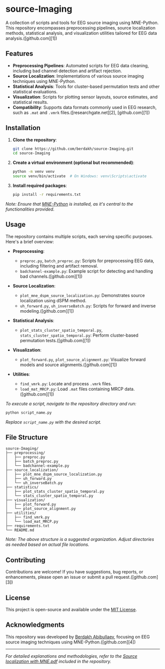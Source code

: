 # source-Imaging

A collection of scripts and tools for EEG source imaging using MNE-Python. This repository encompasses preprocessing pipelines, source localization methods, statistical analysis, and visualization utilities tailored for EEG data analysis.([github.com][1])

## Features

* **Preprocessing Pipelines**: Automated scripts for EEG data cleaning, including bad channel detection and artifact rejection.
* **Source Localization**: Implementations of various source imaging techniques using MNE-Python.
* **Statistical Analysis**: Tools for cluster-based permutation tests and other statistical evaluations.
* **Visualization**: Scripts for plotting sensor layouts, source estimates, and statistical results.
* **Compatibility**: Supports data formats commonly used in EEG research, such as `.mat` and `.vmrk` files.([researchgate.net][2], [github.com][1])

## Installation

1. **Clone the repository**:

   ```bash
   git clone https://github.com/berdakh/source-Imaging.git
   cd source-Imaging
   ```



2. **Create a virtual environment (optional but recommended)**:

   ```bash
   python -m venv venv
   source venv/bin/activate  # On Windows: venv\Scripts\activate
   ```



3. **Install required packages**:

   ```bash
   pip install -r requirements.txt
   ```



*Note: Ensure that [MNE-Python](https://mne.tools/stable/index.html) is installed, as it's central to the functionalities provided.*

## Usage

The repository contains multiple scripts, each serving specific purposes. Here's a brief overview:

* **Preprocessing**:

  * `preproc.py`, `batch_preproc.py`: Scripts for preprocessing EEG data, including filtering and artifact removal.
  * `badchannel-example.py`: Example script for detecting and handling bad channels.([github.com][1])

* **Source Localization**:

  * `plot_mne_dspm_source_localization.py`: Demonstrates source localization using dSPM method.
  * `uh_forward.py`, `uh_inverseBatch.py`: Scripts for forward and inverse modeling.([github.com][1])

* **Statistical Analysis**:

  * `plot_stats_cluster_spatio_temporal.py`, `stats_cluster_spatio_temporal.py`: Perform cluster-based permutation tests.([github.com][1])

* **Visualization**:

  * `plot_forward.py`, `plot_source_alignment.py`: Visualize forward models and source alignments.([github.com][1])

* **Utilities**:

  * `find_vmrk.py`: Locate and process `.vmrk` files.
  * `load_mat_MRCP.py`: Load `.mat` files containing MRCP data.([github.com][1])

*To execute a script, navigate to the repository directory and run:*

```bash
python script_name.py
```



*Replace `script_name.py` with the desired script.*

## File Structure

```plaintext
source-Imaging/
├── preprocessing/
│   ├── preproc.py
│   ├── batch_preproc.py
│   └── badchannel-example.py
├── source_localization/
│   ├── plot_mne_dspm_source_localization.py
│   ├── uh_forward.py
│   └── uh_inverseBatch.py
├── statistics/
│   ├── plot_stats_cluster_spatio_temporal.py
│   └── stats_cluster_spatio_temporal.py
├── visualization/
│   ├── plot_forward.py
│   └── plot_source_alignment.py
├── utilities/
│   ├── find_vmrk.py
│   └── load_mat_MRCP.py
├── requirements.txt
└── README.md
```



*Note: The above structure is a suggested organization. Adjust directories as needed based on actual file locations.*

## Contributing

Contributions are welcome! If you have suggestions, bug reports, or enhancements, please open an issue or submit a pull request.([github.com][3])

## License

This project is open-source and available under the [MIT License](LICENSE).

## Acknowledgments

This repository was developed by [Berdakh Abibullaev](https://github.com/berdakh), focusing on EEG source imaging techniques using MNE-Python.([github.com][4])

---

*For detailed explanations and methodologies, refer to the [Source localization with MNE.pdf](Source%20localization%20with%20MNE.pdf) included in the repository.*
